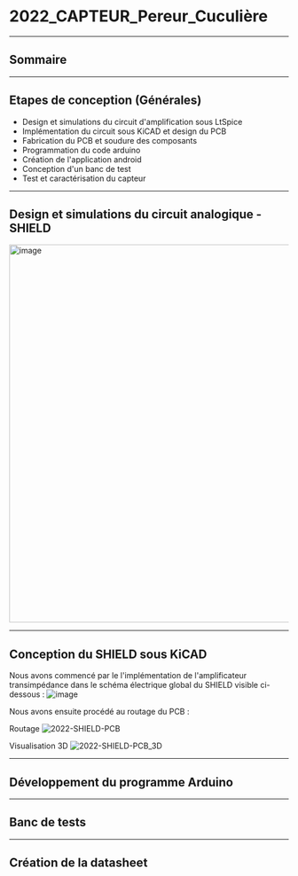# 2022_CAPTEUR_Pereur_Cuculière
--------------------------------
## Sommaire

--------------------------------
## Etapes de conception (Générales)

- Design et simulations du circuit d'amplification sous LtSpice
- Implémentation du circuit sous KiCAD et design du PCB
- Fabrication du PCB et soudure des composants
- Programmation du code arduino
- Création de l'application android
- Conception d'un banc de test
- Test et caractérisation du capteur

--------------------------------
## Design et simulations du circuit analogique - SHIELD
<img width="682" alt="image" src="https://user-images.githubusercontent.com/98756768/162627560-eff7b23d-4dba-4596-a803-328505fb96de.png">

--------------------------------
## Conception du SHIELD sous KiCAD

Nous avons commencé par le l'implémentation de l'amplificateur transimpédance dans le schéma électrique global du SHIELD visible ci-dessous : 
![image](https://user-images.githubusercontent.com/98756768/161789242-9f2b5f16-10a0-4c07-a2e3-fd237e8268ff.png)

Nous avons ensuite procédé au routage du PCB : 

Routage
![2022-SHIELD-PCB](https://user-images.githubusercontent.com/98756768/161790127-bbae3fb0-e9b2-458b-a9d0-22b62c6be26e.jpg)

Visualisation 3D
![2022-SHIELD-PCB_3D](https://user-images.githubusercontent.com/98756768/161790557-ef1d0686-6336-4032-b2d8-08a17e8f31cf.jpg)


--------------------------------
## Développement du programme Arduino


--------------------------------
## Banc de tests


--------------------------------
## Création de la datasheet
